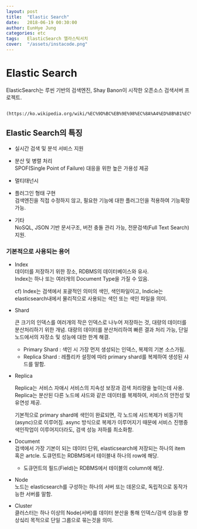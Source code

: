 ```yaml
---
layout: post
title:  "Elastic Search"
date:   2018-06-19 00:30:00
author: EunHye Jung
categories: etc
tags:	ElasticSearch 엘라스틱서치
cover:  "/assets/instacode.png"
---
```

   
   
   
# Elastic Search
   
  ElasticSearch는 루씬 기반의 검색엔진, Shay Banon이 시작한 오픈소스 검색서버 프로젝트.  
     
     (https://ko.wikipedia.org/wiki/%EC%9D%BC%EB%9E%98%EC%8A%A4%ED%8B%B1%EC%84%9C%EC%B9%98)
      
## Elastic Search의 특징
   
* 실시간 검색 및 분석 서비스 지원  
   

* 분산 및 병렬 처리   
  SPOF(Single Point of Failure) 대응을 위한 높은 가용성 제공
  
* 멀티태넌시   

* 플러그인 형태 구현   
  검색엔진을 직접 수정하지 않고, 필요한 기능에 대한 플러그인을 적용하여 기능확장 가능.


* 기타   
  NoSQL, JSON 기반 문서구조, 버전 충돌 관리 가능, 전문검색(Full Text Search) 지원.
   
   
   
### 기본적으로 사용되는 용어
   
* Index  
  데이터를 저장하기 위한 장소, RDBMS의 데이터베이스와 유사.  
  Index는 하나 또는 여러개의 Document Type을 가질 수 있음.  
       
  cf) Index는 검색에서 포괄적인 의미의 색인, 색인파일이고, Indicie는 elasticsearch내에서 물리적으로 사용되는 색인 또는 색인 파일을 의미.
   
   
* Shard  

  큰 크기의 인덱스를 여러개의 작은 인덱스로 나누어 저장하는 것, 대량의 데이터를 분산처리하기 위한 개념.
  대량의 데이터를 분산처리하여 빠른 결과 처리 가능, 단일 노드에서의 자장소 및 성능에 대한 한계 해결.
   
   - Primary Shard : 색인 시 가장 먼저 생성되는 인덱스, 복제의 기본 소스가됨.
   - Replica Shard : 레플리카 설정에 따라 primary shard를 복제하여 생성된 샤드를 말함.
   
   

* Replica   

  Replica는 서비스 자애시 서비스의 지속성 보장과 검색 처리량을 높이는데 사용.
  Replica는 분산된 다른 노드에 샤드와 같은 데이터를 복제하여, 서비스의 안전성 및 유연성 제공.
   
  기본적으로 primary shard에 색인이 완료되면, 각 노드에 샤드복제가 비동기적(async)으로 이루어짐.
  async 방식으로 복제가 이루어지기 때문에 서비스 진행중 색인작업이 이루어지더라도, 검색 성능 저하를 최소화함.
   
* Document  
  검색에서 가장 기본이 되는 데이터 단위, elasticsearch에 저장되는 하나의 item 혹은 artcle.
  도큐먼트는 RDBMS에서 테이블내 하나의 row에 해당.
   - 도큐먼트의 필드(Field)는 RDBMS에서 테이블의 column에 해당.
  
* Node  
  노드는 elasticsearch를 구성하는 하나의 서버 또는 데몬으로, 독립적으로 동작가능한 서버를 말함.
     
* Cluster  
  클러스터는 하나 이상의 Node(서버)를 데이터 분산을 통해 인덱스/검색 성능을 향상싴리 목적으로 단일 그룹으로 묶는것을 의미.
  



